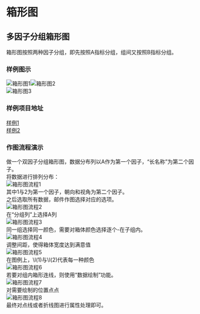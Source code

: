 # 箱形图
## 多因子分组箱形图
箱形图按照两种因子分组，即先按照A指标分组，组间又按照B指标分组。  
### 样例图示  
![箱形图1](../../img/箱形图1.png)![箱形图2](../../img/箱形图2.png)  
![箱形图3](../../img/箱形图3.png)  
### 样例项目地址  
[样例1](%E6%A0%B7%E4%BE%8B1.opju)  
[样例2](%E6%A0%B7%E4%BE%8B2.opju)  

### 作图流程演示
做一个双因子分组箱形图，数据分布列以A作为第一个因子，“长名称”为第二个因子。  
将数据进行排列分布：  
![箱形图流程1](../../img/箱形图流程1.png)  
其中1与2为第一个因子，朝向和视角为第二个因子。  
之后选取所有数据，邮件作图选择对应的选项。  
![箱形图流程2](../../img/箱形图流程2.png)  
在“分组列”上选择A列  
![箱形图流程3](../../img/箱形图流程3.png)  
同一组选择同一颜色，需要对箱体颜色选择逐个-在子组内。  
![箱形图流程4](../../img/箱形图流程4.png)  
调整间距，使得箱体宽度达到满意值  
![箱形图流程5](../../img/箱形图流程5.png)  
在图例上，\l(1)与\l(2)代表每一种颜色  
![箱形图流程6](../../img/箱形图流程6.png)  
若要对组内箱形连线，则使用“数据绘制”功能。  
![箱形图流程7](../../img/箱形图流程7.png)  
对需要绘制的位置点点  
![箱形图流程8](../../img/箱形图流程8.png)  
最终对点线或者折线图进行属性处理即可。